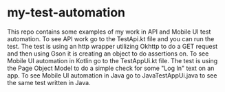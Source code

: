 # my-test-automation
This repo contains some examples of my work in API and Mobile UI test automation.  To see API work go to the TestApi.kt file and you can run the test.  The test is using an http wrapper utilizing Okhttp to do a GET request and then using Gson it is creating an object to do assertions on.  To see Mobile UI automation in Kotlin go to the TestAppUi.kt file.  The test is using the Page Object Model to do a simple check for some "Log In" text on an app.  To see Mobile UI automation in Java go to JavaTestAppUi.java to see the same test written in Java.  
